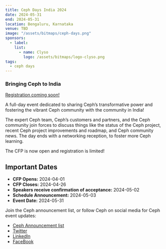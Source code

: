 ```yaml
---
title: Ceph Days India 2024
date: 2024-05-31
end: 2024-05-31
location: Bengaluru, Karnataka
venue: TBD
image: "/assets/bitmaps/ceph-days.png"
sponsors:
  - label:
    list:
      - name: Clyso
        logo: /assets/bitmaps/logo-clyso.png
tags:
  - ceph days
---
```


### Bringing Ceph to India

<a class="button" href="#">Registration coming soon!</a>

A full-day event dedicated to sharing Ceph’s transformative power and fostering
the vibrant Ceph community with the community in India!

The expert Ceph team, Ceph’s customers and partners, and the Ceph community
join forces to discuss things like the status of the Ceph project, recent Ceph
project improvements and roadmap, and Ceph community news. The day ends with
a networking reception, to foster more Ceph learning.

The CFP is now open and registration is limited!

## Important Dates

- **CFP Opens:** 2024-04-01
- **CFP Closes:** 2024-04-26
- **Speakers receive confirmation of acceptance:** 2024-05-02
- **Schedule Announcement:** 2024-05-03
- **Event Date:** 2024-05-31

Join the Ceph announcement list, or follow Ceph on social media for Ceph event
updates:

- [Ceph Announcement list](https://lists.ceph.io/postorius/lists/ceph-announce.ceph.io/)
- [Twitter](https://twitter.com/ceph)
- [LinkedIn](https://www.linkedin.com/company/ceph/)
- [FaceBook](https://www.facebook.com/cephstorage/)